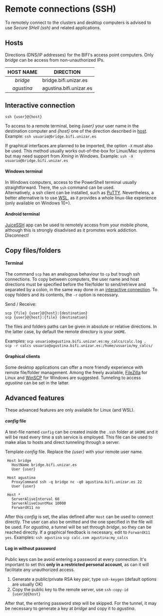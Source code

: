 # Remote connections (SSH)

To remotely connect to the clusters and desktop computers is advised to use
*Secure SHell (ssh)* and related applications.


## Hosts
Directions (DNS/IP addresses) for the BIFI's access point computers. Only *bridge* can be access from non-unauthorized IPs.

|  HOST NAME |       DIRECTION        |
| :--------: | ---------------------- |
| *bridge*   | bridge.bifi.unizar.es  |
| *agustina* | agustina.bifi.unizar.es |


## Interactive connection
```
ssh {user}@{host}
```
To access to a remote terminal, being *{user}* your user name in the destination computer and *{host}* one of the direction described in [host](#hosts).  Example: `ssh usuario@bridge.bifi.unizar.es`

If graphical interfaces are planned to be imported, the option `-X` must also be used. This method usually works out-of-the-box for Linux/Mac systems but may need support from *Xming* in Windows. Example: `ssh -X usuario@bridge.bifi.unizar.es`

#### Windows terminal
In Windows computers, access to the PowerShell terminal usually straightforward. There, the `ssh` command can be used. \
Alternatively, a ssh client can be installed, such as [PuTTY](https://www.chiark.greenend.org.uk/~sgtatham/putty/latest.html). Nevertheless, a better alternative is to use [WSL](https://learn.microsoft.com/es-es/windows/wsl/install), as it provides a whole linux-like experience (only available on Windows 10+).

#### Android terminal
[JuiceSSH](https://juicessh.com/) app can be used to remotely access from your mobile phone, although this is strongly disadvised as it promotes work addiction. Disconnect!


## Copy files/folders
#### Terminal
The command `scp` has an analogous behaviour to `cp` but trough ssh connections. To copy between computers, the user name and host directions must be specified before the file/folder to send/retrieve and separated by a colon, in the same way done in an [interactive connection](#interactive-connection). To copy folders and its contents, the `-r` option is necessary.

Send / Receive:
```
scp {file} {user}@{host}:{destination}
scp {user}@{host}:{file} {destination}
```

The files and folders paths can be given in absolute or relative directions. In the latter case, by default the remote directory is your `$HOME`.

Examples: `scp usuario@agustina.bifi.unizar.es:my_calcs/calc.log .`\
`scp -r calcs usuario@agustina.bifi.unizar.es:/home/usuario/my_calcs/`

#### Graphical clients
Some desktop applications can offer a more friendly experience with remote file/folder management. Among the freely available, [FileZilla](https://filezilla-project.org/) for Linux and [WinSCP](https://winscp.net/) for Windows are suggested. Tunneling to access *agustina* can be set in the latter.

## Advanced features
These advanced features are only available for Linux (and WSL).

#### *config* file
A text-file named `config` can be created inside the `.ssh` folder at `$HOME` and it will be read every time a ssh service is employed. This file can be used to make alias to hosts and direct tunneling through a server.

Template *config* file. Replace the *{user}* with your remote user name.
```
 Host bridge
   HostName bridge.bifi.unizar.es
   User {user}

 Host agustina
   ProxyCommand ssh -q bridge nc -q0 agustina.bifi.unizar.es 22
   User {user}

 Host *
   ServerAliveInterval 60
   ServerAliveCountMax 10000
   ForwardX11 no
```

After this *config* is set, the alias defined after `Host` can be used to connect directly. The user can also be omitted and the one specified in the file will be used. For *agustina*, a tunnel will be set through *bridge*, so they can be reached directly. If a graphical feedback is necessary, edit to `ForwardX11 yes`. Examples: `ssh agustina` `scp calc.com agustina:my_calcs`


#### Log in without password
Public keys can be avoid entering a password at every connection. It's important to set this **only in a restricted personal account**, as can it will facilitate any unauthorized access.

1. Generate a public/private RSA key pair, type `ssh-keygen` (default options are usually OK)
2. Copy the public key to the remote server, use `ssh-copy-id {user}@{host}`

After that, the entering password step will be skipped. For the tunnel, it may be necessary to generate a key at *bridge* and copy it to *agustina*.

